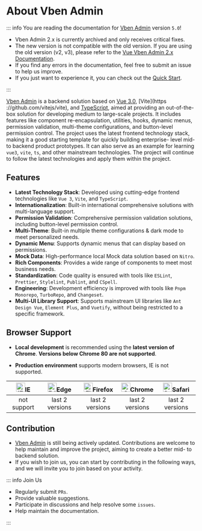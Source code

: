 # About Vben Admin

::: info You are reading the documentation for [Vben Admin](https://github.com/vbenjs/vue-vben-admin) version `5.0`!

- Vben Admin 2.x is currently archived and only receives critical fixes.
- The new version is not compatible with the old version. If you are using the old version (v2, v3), please refer to the [Vue Vben Admin 2.x Documentation](https://doc.vvbin.cn).
- If you find any errors in the documentation, feel free to submit an issue to help us improve.
- If you just want to experience it, you can check out the [Quick Start](./quick-start.md).

:::

[Vben Admin](https://github.com/vbenjs/vue-vben-admin) is a backend solution based on [Vue 3.0](https://github.com/vuejs/core), [Vite](https ://github.com/vitejs/vite), and [TypeScript](https://www.typescriptlang.org/), aimed at providing an out-of-the-box solution for developing medium to large-scale projects. It includes features like component re-encapsulation, utilities, hooks, dynamic menus, permission validation, multi-theme configurations, and button-level permission control. The project uses the latest frontend technology stack, making it a good starting template for quickly building enterprise- level mid- to backend product prototypes. It can also serve as an example for learning `vue3`, `vite`, `ts`, and other mainstream technologies. The project will continue to follow the latest technologies and apply them within the project.

## Features

- **Latest Technology Stack**: Developed using cutting-edge frontend technologies like `Vue 3`, `Vite`, and `TypeScript`.
- **Internationalization**: Built-in international comprehensive solutions with multi-language support.
- **Permission Validation**: Comprehensive permission validation solutions, including button-level permission control.
- **Multi-Theme**: Built-in multiple theme configurations & dark mode to meet personalized needs.
- **Dynamic Menu**: Supports dynamic menus that can display based on permissions.
- **Mock Data**: High-performance local Mock data solution based on `Nitro`.
- **Rich Components**: Provides a wide range of components to meet most business needs.
- **Standardization**: Code quality is ensured with tools like `ESLint`, `Prettier`, `Stylelint`, `Publint`, and `CSpell`.
- **Engineering**: Development efficiency is improved with tools like `Pnpm Monorepo`, `TurboRepo`, and `Changeset`.
- **Multi-UI Library Support**: Supports mainstream UI libraries like `Ant ​​Design Vue`, `Element Plus`, and `Vuetify`, without being restricted to a specific framework.

## Browser Support

- **Local development** is recommended using the **latest version of Chrome**. **Versions below Chrome 80 are not supported**.

- **Production environment** supports modern browsers, IE is not supported.

| [<img src="https://raw.githubusercontent.com/alrra/browser-logos/master/src/archive/internet-explorer_9-11/internet-explorer_9-11_48x48.png" alt="IE" width= "24px" height="24px" />](http://godban.github.io/browsers-support-badges/)IE | [<img src="https://raw.githubusercontent.com/alrra/browser-logos/master/src/edge /edge_48x48.png" alt=" Edge" width="24px" height="24px" />](http://godban.github.io/browsers-support-badges/)Edge | [<img src="https://raw.githubusercontent.com/alrra/browser-logos/master/src/firefox /firefox_48x48.png" alt="Firefox" width="24px" height="24px" />](http://godban.github.io/browsers-support-badges/)Firefox | [<img src="https://raw.githubusercontent.com/alrra/browser-logos/master/src/chrome /chrome_48x48.png" alt="Chrome" width="24px" height="24px" />](http://godban.github.io/browsers-support-badges/)Chrome | [<img src="https://raw.githubusercontent.com/alrra/browser-logos/master/src/safari /safari_48x48.png" alt="Safari" width="24px" height="24px" />](http://godban.github.io/browsers-support-badges/)Safari |
| :-: | :-: | :-: | :-: | :-: |
| not support | last 2 versions | last 2 versions | last 2 versions | last 2 versions |

## Contribution

- [Vben Admin](https://github.com/vbenjs/vue-vben-admin) is still being actively updated. Contributions are welcome to help maintain and improve the project, aiming to create a better mid- to backend solution.
- If you wish to join us, you can start by contributing in the following ways, and we will invite you to join based on your activity.

::: info Join Us

- Regularly submit `PRs`.
- Provide valuable suggestions.
- Participate in discussions and help resolve some `issues`.
- Help maintain the documentation.

:::